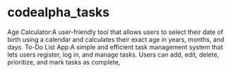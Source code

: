 # codealpha_tasks
Age Calculator:A user-friendly tool that allows users to select their date of birth using a calendar and calculates their exact age in years, months, and days.  To-Do List App:A simple and efficient task management system that lets users register, log in, and manage tasks. Users can add, edit, delete, prioritize, and mark tasks as complete,
